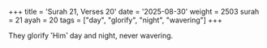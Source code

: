 +++
title = 'Surah 21, Verses 20'
date = '2025-08-30'
weight = 2503
surah = 21
ayah = 20
tags = ["day", "glorify", "night", "wavering"]
+++

They glorify ˹Him˺ day and night, never wavering.
